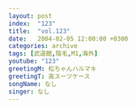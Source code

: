 ```yaml
---
layout: post
index:  "123"
title:  "vol.123"
date:   2004-02-05 12:00:00 +0300
categories: archive
tags: [武道館,陰毛,M1,海外]
youtube: "123"
greetingM: 松ちゃんハルマキ
greetingT: 高スーツケース
songName: なし
singer: なし
---
```

